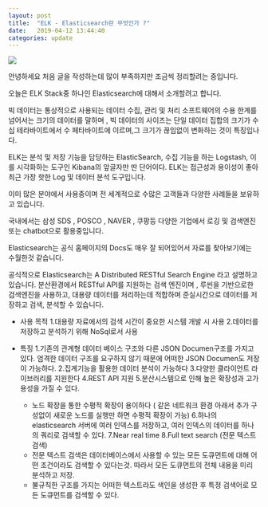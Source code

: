 ```yaml
---
layout: post
title:  "ELK - Elasticsearch란 무엇인가 ?"
date:   2019-04-12 13:44:40
categories: update
---
```

<img src="{{ site.baseurl }}/images/elastic.jpg">

안녕하세요 처음 글을 작성하는데 많이 부족하지만 조금씩 정리할려는 중입니다.

오늘은 ELK Stack중 하나인 Elasticsearch에 대해서 소개할려고 합니다.

빅 데이터는 통상적으로 사용되는 데이터 수집, 관리 및 처리 소프트웨어의 수용 한계를 넘어서는 크기의 데이터를 말하며 , 빅 데이터의 사이즈는 단일 데이터 집합의 크기가 수십 테라바이트에서 수 페타바이트에 이르며,그 크기가 끊임없이 변화하는 것이 특징입나다.

ELK는 분석 및 저장 기능을 담당하는 ElasticSearch, 수집 기능을 하는 Logstash, 이를 시각화하는 도구인 Kibana의 앞글자만 딴 단어이다. ELK는 접근성과 용이성이 좋아 최근 가장 핫한 Log 및 데이터 분석 도구입니다.

이미 많은 분야에서 사용중이며 전 세계적으로 수많은 고객들과 다양한 사례들을 보유하고 있습니다.

국내에서는 삼성 SDS , POSCO , NAVER , 쿠팡등 다양한 기업에서 로깅 및 검색엔진 또는 chatbot으로 활용중입니다.

Elasticsearch는 공식 홈페이지의 Docs도 매우 잘 되어있어서 자료를 찾아보기에는 수월한것 같습니다.

공식적으로 Elasticsearch는 A Distributed RESTful Search Engine 라고 설명하고 있습니다. 분산환경에서 RESTful API를 지원하는 검색 엔진이며 ,
루씬을 기반으로한 검색엔진을 사용하고, 대용량 데이터를 처리하는데 적합하며 준실시간으로 데이터를 저장하고 검색, 분석할 수 있습니다.

- 사용 목적
1.대용량 자료에서의 검색 시간이 중요한 시스템 개발 시 사용
2.데이터를 저장하고 분석하기 위해 NoSql로서 사용

- 특징
1.기존의 관계형 데이터 베이스 구조와 다른 JSON Documen구조를 가지고 있다. 엄격한 데이터 구조를 요구하지 않기 때문에 어떠한 JSON Documen도 저장이 가능하다.
2.집계기능을 활용한 데이터 분석이 가능하다
3.다양한 클라이언트 라이브러리를 지원한다
4.REST API 지원
5.분산시스템으로 인해 높은 확장성과 고가용성을 가질 수 있다.
  - 노드 확장을 통한 수평적 확장이 용이하다 ( 같은 네트워크 환경 아래서 추가 구성없이 새로운 노드를 실행만 하면 수평적 확장이 가능)
6.하나의 elasticsearch 서버에 여러 인덱스를 저장하고, 여러 인덱스의 데이터를 하나의 쿼리로 검색할 수 있다.
7.Near real time
8.Full text search (전문 텍스트 검색)
  - 전문 텍스트 검색은 데이터베이스에서 사용할 수 있는 모든 도큐먼트에 대해 어떤 조건이라도 검색할 수 있다는것. 따라서 모든 도큐먼트의 전체 내용을 미리 분석하고 저장.
  - 불규칙한 구조를 가지는 어떠한 텍스트라도 색인을 생성한 후 특정 검색어로 모든 도큐먼트를 검색할 수 있다. 
